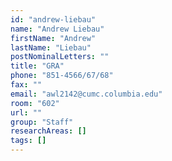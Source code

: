```yaml
---
id: "andrew-liebau"
name: "Andrew Liebau"
firstName: "Andrew"
lastName: "Liebau"
postNominalLetters: ""
title: "GRA"
phone: "851-4566/67/68"
fax: ""
email: "awl2142@cumc.columbia.edu"
room: "602"
url: ""
group: "Staff"
researchAreas: []
tags: []
---
```

